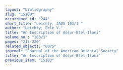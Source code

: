 ```yaml
---
layout: "bibliography"
slug: "15100"
occurrence_id: "244"
short_title: "Leichty, JAOS 103/1 "
author: "Leichty, Erle V."
title: "An Inscription of Aššur-Etel-Ilani"
volume_no_: "103/1"
pages: "217-220"
related_objects: "6075"
journal: "Journal of the American Oriental Society"
title: "An Inscription of Aššur-Etel-Ilani"
previous_item: "15103"
---
```

